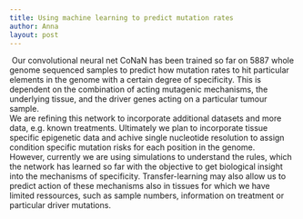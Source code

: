 ```yaml
---
title: Using machine learning to predict mutation rates
author: Anna
layout: post
---
```

<span class="image right"><img src="{{ 'assets/images/CNN.png' | relative_url }}" alt="" /></span>
Our convolutional neural net CoNaN has been trained so far on 5887 whole genome sequenced samples to predict how mutation rates to hit particular elements in the genome with a certain degree of specificity. This is dependent on the combination of acting mutagenic mechanisms, the underlying tissue, and the driver genes acting on a particular tumour sample.  
We are refining this network to incorporate additional datasets and more data, e.g. known treatments. Ultimately we plan to incorporate tissue specific epigenetic data and achive single nucleotide resolution to assign condition specific mutation risks for each position in the genome.   
However, currently we are using simulations to understand the rules, which the network has learned so far with the objective to get biological insight into the mechanisms of specificity. Transfer-learning may also allow us to predict action of these mechanisms also in tissues for which we have limited ressources, such as sample numbers, information on treatment or particular driver mutations. 


